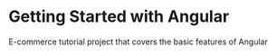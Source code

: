 # Getting Started with Angular

E-commerce tutorial project that covers the basic features of Angular
